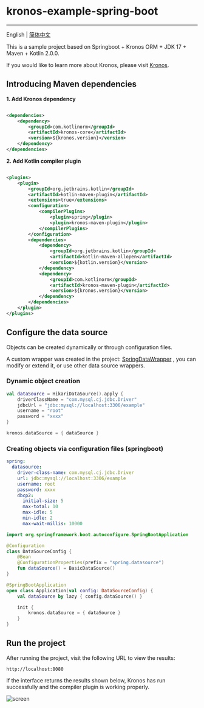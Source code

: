 # kronos-example-spring-boot

-------------------------

English | [简体中文](https://github.com/Kronos-orm/kronos-example-spring-boot/blob/main/README-zh_CN.md)

This is a sample project based on Springboot + Kronos ORM + JDK 17 + Maven + Kotlin 2.0.0.

If you would like to learn more about Kronos, please visit [Kronos](https://www.kotlinorm.com/).

## Introducing Maven dependencies

**1. Add Kronos dependency**

```xml

<dependencies>
    <dependency>
        <groupId>com.kotlinorm</groupId>
        <artifactId>kronos-core</artifactId>
        <version>${kronos.version}</version>
    </dependency>
</dependencies>
```

**2. Add Kotlin compiler plugin**

```xml

<plugins>
    <plugin>
        <groupId>org.jetbrains.kotlin</groupId>
        <artifactId>kotlin-maven-plugin</artifactId>
        <extensions>true</extensions>
        <configuration>
            <compilerPlugins>
                <plugin>spring</plugin>
                <plugin>kronos-maven-plugin</plugin>
            </compilerPlugins>
        </configuration>
        <dependencies>
            <dependency>
                <groupId>org.jetbrains.kotlin</groupId>
                <artifactId>kotlin-maven-allopen</artifactId>
                <version>${kotlin.version}</version>
            </dependency>
            <dependency>
                <groupId>com.kotlinorm</groupId>
                <artifactId>kronos-maven-plugin</artifactId>
                <version>${kronos.version}</version>
            </dependency>
        </dependencies>
    </plugin>
</plugins>
```

## Configure the data source

Objects can be created dynamically or through configuration files.

A custom wrapper was created in the
project: [SpringDataWrapper](https://github.com/Kronos-orm/Kronos-orm/blob/main/src/main/kotlin/com/kotlinorm/kronosSpringDemo/common/SpringDataWrapper.kt)
, you can modify or extend it, or use other data source wrappers.

### Dynamic object creation

```kotlin
val dataSource = HikariDataSource().apply {
    driverClassName = "com.mysql.cj.jdbc.Driver"
    jdbcUrl = "jdbc:mysql://localhost:3306/example"
    username = "root"
    password = "xxxx"
}

kronos.dataSource = { dataSource }
```

### Creating objects via configuration files (springboot)

```yaml
spring:
  datasource:
    driver-class-name: com.mysql.cj.jdbc.Driver
    url: jdbc:mysql://localhost:3306/example
    username: root
    password: xxxx
    dbcp2:
      initial-size: 5
      max-total: 10
      max-idle: 5
      min-idle: 2
      max-wait-millis: 10000
```

```kotlin
import org.springframework.boot.autoconfigure.SpringBootApplication

@Configuration
class DataSourceConfig {
    @Bean
    @ConfigurationProperties(prefix = "spring.datasource")
    fun dataSource() = BasicDataSource()
}

@SpringBootApplication
open class Application(val config: DataSourceConfig) {
    val dataSource by lazy { config.dataSource() }

    init {
        kronos.dataSource = { dataSource }
    }
}
```

## Run the project

After running the project, visit the following URL to view the results:

```
http://localhost:8080
```

If the interface returns the results shown below, Kronos has run successfully and the compiler plugin is working
properly.

![screen](https://github.com/Kronos-orm/kronos-spring-demo/blob/main/screenshot/img.png?raw=true)
